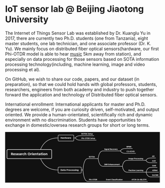 # IoT sensor lab @ Beijing Jiaotong University

The Internet of Things Sensor Lab was established by Dr. Kuanglu Yu in 2017, there are currently two Ph.D. students (one from Tanzania), eight master students, one lab technician, and one associate professor (Dr. K. Yu). We mainly focus on distributed fiber optical sensors(hardware, our first Phi-OTDR model is able to hear [music](https://github.com/BJTUSensor/BJTUSensor) 5km away from station), and especially on data processing for those sensors based on SOTA information processing technology(including, machine learning, image and video processing et al).

On GitHub, we wish to share our code, papers, and our dataset (in preparation), so that we could hold hands with global professors, students, researchers, engineers from both academy and industry to push together forward the application and technology of Distributed fiber optical sensors.

International enrollment: International applicants for master and Ph.D. degrees are welcome, if you are curiosity driven, self-motivated, and output oriented. We provide a human-orientated, scientifically rich and dynamic environment with no discrimination. Students have opportunities to exchange in domestic/oversea research groups for short or long terms.

![image](https://github.com/BJTUSensor/BJTUSensor/blob/main/Research%20orientation.png)

